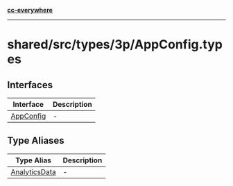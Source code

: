 [**cc-everywhere**](../../../../../index.md)

***

# shared/src/types/3p/AppConfig.types

## Interfaces

| Interface | Description |
| ------ | ------ |
| [AppConfig](interfaces/app-config.md) | - |

## Type Aliases

| Type Alias | Description |
| ------ | ------ |
| [AnalyticsData](type-aliases/analytics-data.md) | - |
